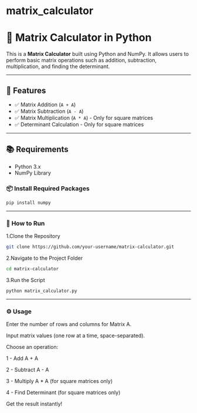 # matrix_calculator
# 🧮 Matrix Calculator in Python

This is a **Matrix Calculator** built using Python and NumPy. It allows users to perform basic matrix operations such as addition, subtraction, multiplication, and finding the determinant.

---

## 🚀 **Features**
- ✅ Matrix Addition (`A + A`)
- ✅ Matrix Subtraction (`A - A`)
- ✅ Matrix Multiplication (`A * A`) - Only for square matrices
- ✅ Determinant Calculation - Only for square matrices

---

## 📚 **Requirements**
- Python 3.x
- NumPy Library

### 📦 **Install Required Packages**
```bash
pip install numpy
```
---

### 📄 **How to Run**
1.Clone the Repository
```bash
git clone https://github.com/your-username/matrix-calculator.git
```

2.Navigate to the Project Folder
```bash
cd matrix-calculator
```

3.Run the Script
```bash
python matrix_calculator.py
```
---
### **⚙️ Usage**
Enter the number of rows and columns for Matrix A.

Input matrix values (one row at a time, space-separated).

Choose an operation:

1 - Add A + A

2 - Subtract A - A

3 - Multiply A * A (for square matrices only)

4 - Find Determinant (for square matrices only)

Get the result instantly!


